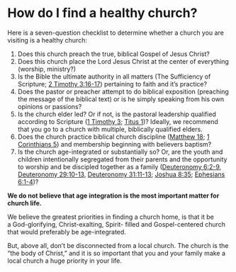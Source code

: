 # How do I find a healthy church?

Here is a seven-question checklist to determine whether a church you are visiting is a healthy church:

1. Does this church preach the true, biblical Gospel of Jesus Christ?
2. Does this church place the Lord Jesus Christ at the center of everything (worship, ministry?)
3. Is the Bible the ultimate authority in all matters (The Sufficiency of Scripture; [2 Timothy 3:16-17][1]) pertaining to faith and it’s practice?
4. Does the pastor or preacher attempt to do biblical exposition (preaching the message of the biblical text) or is he simply speaking from his own opinions or passions?
5. Is the church elder led? Or if not, is the pastoral leadership qualified according to Scripture ([1 Timothy 3][2]; [Titus 1][3])?
Ideally, we recommend that you go to a church with multiple, biblically qualified elders.
6. Does the church practice biblical church discipline ([Matthew 18][4]; [1 Corinthians 5][5]) and membership beginning with believers baptism?
7. Is the church age-integrated or substantially so? Or, are the youth and children intentionally segregated from their parents and the opportunity to worship and be discipled together as a family ([Deuteronomy 6:2-9][6], [Deuteronomy 29:10-13][7], [Deuteronomy 31:11-13][8]; [Joshua 8:35][9]; [Ephesians 6:1-4][10])?

**We do not believe that age integration is the most important matter for church life.**

We believe the greatest priorities in finding a church home, is that it be a God-glorifying, Christ-exalting, Spirit- filled and Gospel-centered church that would preferably be age-integrated.

But, above all, don’t be disconnected from a local church. The church is the “the body of Christ,” and it is so important that you and your family make a local church a huge priority in your life.


[1]: https://www.biblegateway.com/passage/?search=2+Timothy+3%3A16-17&version=ESV
[2]: https://www.biblegateway.com/passage/?search=1+Timothy+3&version=ESV
[3]: https://www.biblegateway.com/passage/?search=Titus+1&version=ESV
[4]: https://www.biblegateway.com/passage/?search=Matthew+18&version=ESV
[5]: https://www.biblegateway.com/passage/?search=1+Corinthians+5&version=ESV
[6]: https://www.biblegateway.com/passage/?search=Deuteronomy+6%3A2-9&version=ESV
[7]: https://www.biblegateway.com/passage/?search=Deuteronomy+29%3A10-13&version=ESV
[8]: https://www.biblegateway.com/passage/?search=Deuteronomy+31%3A11-13&version=ESV
[9]: https://www.biblegateway.com/passage/?search=Joshua+8%3A35&version=ESV
[10]: https://www.biblegateway.com/passage/?search=Ephesians+6%3A1-4&version=ESV
